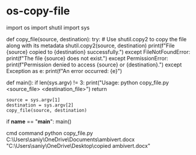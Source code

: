 # os-copy-file
import os
import shutil
import sys

def copy_file(source, destination):
    try:
        # Use shutil.copy2 to copy the file along with its metadata
        shutil.copy2(source, destination)
        print(f"File {source} copied to {destination} successfully.")
    except FileNotFoundError:
        print(f"The file {source} does not exist.")
    except PermissionError:
        print(f"Permission denied to access {source} or {destination}.")
    except Exception as e:
        print(f"An error occurred: {e}")

def main():
    if len(sys.argv) != 3:
        print("Usage: python copy_file.py <source_file> <destination_file>")
        return

    source = sys.argv[1]
    destination = sys.argv[2]
    copy_file(source, destination)

if __name__ == "__main__":
    main()
















cmd command
python copy_file.py C:\Users\saniy\OneDrive\Documents\ambivert.docx "C:\Users\saniy\OneDrive\Desktop\copied ambivert.docx"
